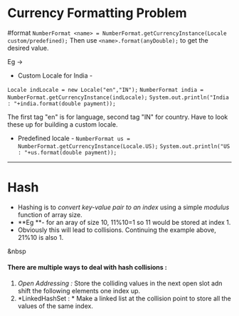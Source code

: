 # Currency Formatting Problem
#format 
`NumberFormat <name> = NumberFormat.getCurrencyInstance(Locale custom/predefined);`
Then use `<name>.format(anyDouble);` to get the desired value.

Eg ->
- Custom Locale for India -

`Locale indLocale = new Locale("en","IN");`
`NumberFormat india = NumberFormat.getCurrencyInstance(indLocale);`
`System.out.println("India : "+india.format(double payment));`

The first tag "en" is for language, second tag "IN" for country.
Have to look these up for building a custom locale.

- Predefined locale -
`NumberFormat us = NumberFormat.getCurrencyInstance(Locale.US);`
`System.out.println("US : "+us.format(double payment));`
****
# Hash
- Hashing is to *convert key-value pair to an index* using a simple *modulus* function of array size.
- **Eg **- for an aray of size 10,   11%10=1 so 11 would be stored at index 1.
 - Obviously this will lead to collisions. Continuing the example above, 21%10 is also 1.
 
 &nbsp
 
 #### There are multiple ways to deal with hash collisions : 
 1. *Open Addressing :* Store the colliding values in the next open slot adn shift the following elements one index up.
 2. *LinkedHashSet : * Make a linked list at the collision point to store all the values of the same index.